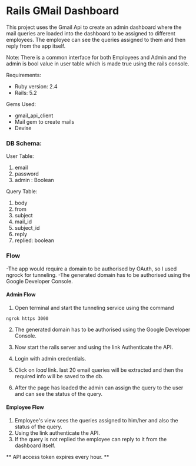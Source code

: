 # Rails GMail Dashboard

This project uses the Gmail Api to create an admin dashboard where the mail queries are loaded into the dashboard to be assigned to different employees. The employee can see the queries assigned to them and then reply from the app itself.

Note: There is a common interface for both Employees and Admin and the admin is bool value in user table which is made true using the rails console.

Requirements:

* Ruby version: 2.4
* Rails: 5.2

Gems Used:
* gmail_api_client
* Mail gem to create mails
* Devise

### DB Schema:

User Table:
1. email
2. password
3. admin : Boolean

Query Table:
1. body
2. from
3. subject
4. mail_id
5. subject_id
6. reply
7. replied: boolean

### Flow
-The app would require a domain to be authorised by OAuth, so I used ngrock for tunneling.
-The generated domain has to be authorised using the Google Developer Console.

#### Admin Flow
1. Open terminal and start the tunneling service using the command
 ```
 ngrok https 3000
 ```
2. The generated domain has to be authorised using the Google Developer Console.

3. Now start the rails server and using the link Authenticate the API.
4. Login with admin credentials.
5. Click on *load* link. last 20 email queries will be extracted and then the required info will be saved to the db.
6. After the page has loaded the admin can assign the query to the user and can see the status of the query.

#### Employee Flow
1. Employee's view sees the queries assigned to him/her and also the status of the query.
2. Using the link authenticate the API. 
3. If the query is not replied the employee can reply to it from the dashboard itself.

** API access token expires every hour. **
